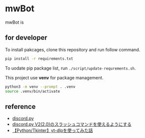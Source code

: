 # mwBot

mwBot is 

## for developer
To install pakcages, clone this repository and run follow command.
```sh
pip install -r requirements.txt
```

To uodate pip package list, run `./script/update-requrements.sh`.

This project use **venv** for package management.
```sh
python3 -m venv --prompt . .venv
source .venv/bin/activate
```
## reference
- [discord.py](https://discordpy.readthedocs.io/ja/latest/index.html)
- [discord.py V2(2.0)のスラッシュコマンドを使えるようにする](https://qiita.com/Kodai0417/items/3abff9575e132e2955ec)
- [【Python/Tkinter】yt-dlpを使ってみた話](https://qiita.com/kuro_8193/items/31706b620d69993afd90)
